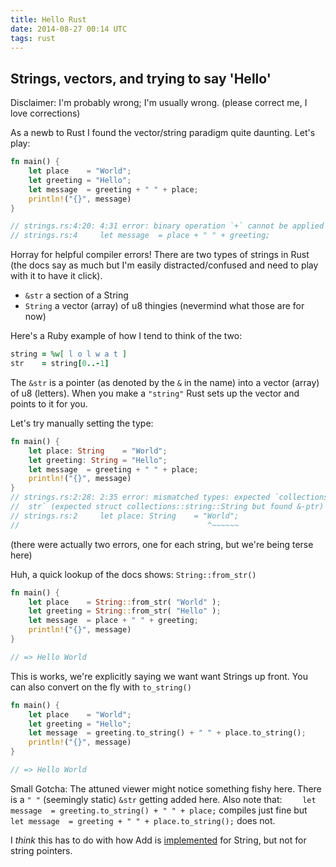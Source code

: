 ```yaml
---
title: Hello Rust
date: 2014-08-27 00:14 UTC
tags: rust
---
```

## Strings, vectors, and trying to say 'Hello'

Disclaimer: I'm probably wrong; I'm usually wrong. (please correct me, I love corrections)

As a newb to Rust I found the vector/string paradigm quite daunting. Let's play:

``` rust
fn main() {
    let place    = "World";
    let greeting = "Hello";
    let message  = greeting + " " + place;
    println!("{}", message)
}

// strings.rs:4:20: 4:31 error: binary operation `+` cannot be applied to type `&'static str`
// strings.rs:4     let message  = place + " " + greeting;

```

Horray for helpful compiler errors!
There are two types of strings in Rust (the docs say as much but I'm easily distracted/confused and need to play with it to have it click).
* `&str` a section of a String
* `String` a vector (array) of u8 thingies (nevermind what those are for now)

Here's a Ruby example of how I tend to think of the two:

``` ruby
string = %w[ l o l w a t ]
str    = string[0..-1]
```

The `&str` is a pointer (as denoted by the `&` in the name) into a vector (array) of u8 (letters). When you make a `"string"` Rust sets up the vector and points to it for you.

Let's try manually setting the type:

``` rust
fn main() {
    let place: String    = "World";
    let greeting: String = "Hello";
    let message  = greeting + " " + place;
    println!("{}", message)
}
// strings.rs:2:28: 2:35 error: mismatched types: expected `collections::string::String` but found `&'static
//  str` (expected struct collections::string::String but found &-ptr)
// strings.rs:2     let place: String    = "World";
//                                          ^~~~~~~
```

(there were actually two errors, one for each string, but we're being terse here)

Huh, a quick lookup of the docs shows: `String::from_str()`

``` rust
fn main() {
    let place    = String::from_str( "World" );
    let greeting = String::from_str( "Hello" );
    let message  = place + " " + greeting;
    println!("{}", message)
}

// => Hello World
```

This is works, we're explicitly saying we want want Strings up front. You can also convert on the fly with `to_string()`

``` rust
fn main() {
    let place    = "World";
    let greeting = "Hello";
    let message  = greeting.to_string() + " " + place.to_string();
    println!("{}", message)
}

// => Hello World
```

Small Gotcha:
The attuned viewer might notice something fishy here. There is a `" "` (seemingly static) `&str` getting added here. Also note that:
`    let message  = greeting.to_string() + " " + place;`
compiles just fine but
`    let message  = greeting + " " + place.to_string();`
does not.

I *think* this has to do with how Add is [implemented](http://doc.rust-lang.org/std/string/struct.String.html#method.add) for String, but not for string pointers.

